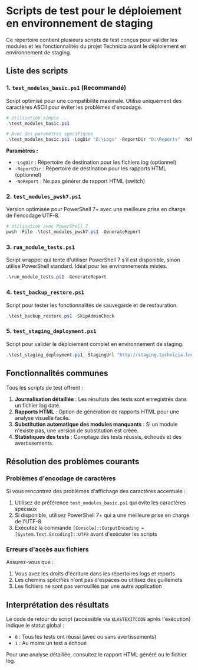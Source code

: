 # Scripts de test pour le déploiement en environnement de staging

Ce répertoire contient plusieurs scripts de test conçus pour valider les modules et les fonctionnalités du projet Technicia avant le déploiement en environnement de staging.

## Liste des scripts

### 1. `test_modules_basic.ps1` (Recommandé)

Script optimisé pour une compatibilité maximale. Utilise uniquement des caractères ASCII pour éviter les problèmes d'encodage.

```powershell
# Utilisation simple
.\test_modules_basic.ps1

# Avec des paramètres spécifiques
.\test_modules_basic.ps1 -LogDir "D:\Logs" -ReportDir "D:\Reports" -NoReport
```

**Paramètres :**
- `-LogDir` : Répertoire de destination pour les fichiers log (optionnel)
- `-ReportDir` : Répertoire de destination pour les rapports HTML (optionnel)
- `-NoReport` : Ne pas générer de rapport HTML (switch)

### 2. `test_modules_pwsh7.ps1`

Version optimisée pour PowerShell 7+ avec une meilleure prise en charge de l'encodage UTF-8.

```powershell
# Utilisation avec PowerShell 7
pwsh -File .\test_modules_pwsh7.ps1 -GenerateReport
```

### 3. `run_module_tests.ps1`

Script wrapper qui tente d'utiliser PowerShell 7 s'il est disponible, sinon utilise PowerShell standard. Idéal pour les environnements mixtes.

```powershell
.\run_module_tests.ps1 -GenerateReport
```

### 4. `test_backup_restore.ps1`

Script pour tester les fonctionnalités de sauvegarde et de restauration.

```powershell
.\test_backup_restore.ps1 -SkipAdminCheck
```

### 5. `test_staging_deployment.ps1`

Script pour valider le déploiement complet en environnement de staging.

```powershell
.\test_staging_deployment.ps1 -StagingUrl "http://staging.technicia.local"
```

## Fonctionnalités communes

Tous les scripts de test offrent :

1. **Journalisation détaillée** : Les résultats des tests sont enregistrés dans un fichier log daté.
2. **Rapports HTML** : Option de génération de rapports HTML pour une analyse visuelle facile.
3. **Substitution automatique des modules manquants** : Si un module n'existe pas, une version de substitution est créée.
4. **Statistiques des tests** : Comptage des tests réussis, échoués et des avertissements.

## Résolution des problèmes courants

### Problèmes d'encodage de caractères

Si vous rencontrez des problèmes d'affichage des caractères accentués :

1. Utilisez de préférence `test_modules_basic.ps1` qui évite les caractères spéciaux
2. Si disponible, utilisez PowerShell 7+ qui a une meilleure prise en charge de l'UTF-8
3. Exécutez la commande `[Console]::OutputEncoding = [System.Text.Encoding]::UTF8` avant d'exécuter les scripts

### Erreurs d'accès aux fichiers

Assurez-vous que :

1. Vous avez les droits d'écriture dans les répertoires logs et reports
2. Les chemins spécifiés n'ont pas d'espaces ou utilisez des guillemets
3. Les fichiers ne sont pas verrouillés par une autre application

## Interprétation des résultats

Le code de retour du script (accessible via `$LASTEXITCODE` après l'exécution) indique le statut global :

- `0` : Tous les tests ont réussi (avec ou sans avertissements)
- `1` : Au moins un test a échoué

Pour une analyse détaillée, consultez le rapport HTML généré ou le fichier log.
